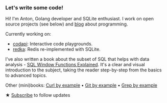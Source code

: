 ### Let's write some code!

Hi! I'm Anton, Golang developer and SQLite enthusiast. I work on open source projects (see below) and [blog](https://antonz.org/) about programming.

Currently working on:

- [codapi](https://codapi.org/): Interactive code playgrounds.
- [redka](https://github.com/nalgeon/redka): Redis re-implemented with SQLite.

I've also written a book about the subset of SQL that helps with data analysis - [SQL Window Functions Explained](https://antonz.org/sql-window-functions-book/). It's a clear and visual introduction to the subject, taking the reader step-by-step from the basics to advanced topics.

Other (mini)books: [Curl by example](https://github.com/nalgeon/curl-by-example) • [Git by example](https://github.com/nalgeon/git-by-example) • [Grep by example](https://github.com/nalgeon/grep-by-example)

★ [Subscribe](https://antonz.org/subscribe/) to follow updates

